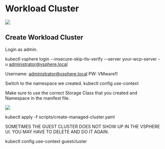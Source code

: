 # Workload Cluster

![](.././images/tkg.png)

## Create Workload Cluster

Login as admin.

kubectl vsphere login --insecure-skip-tls-verify --server your-wcp-server -u administrator@vsphere.local

Username: administrator@vsphere.local
PW: VMware1!

Switch to the namespace we created.
kubectl config use-context <namespace>

Make sure to use the correct Storage Class that you created and Namespace in the manifest file.

![](.././images/workloadcluster1.png)

kubectl apply -f scripts/create-managed-cluster.yaml

SOMETIMES THE GUEST CLUSTER DOES NOT SHOW UP IN THE VSPHERE UI. 
YOU MAY HAVE TO DELETE AND DO IT AGAIN.

kubectl config use-context guestcluster